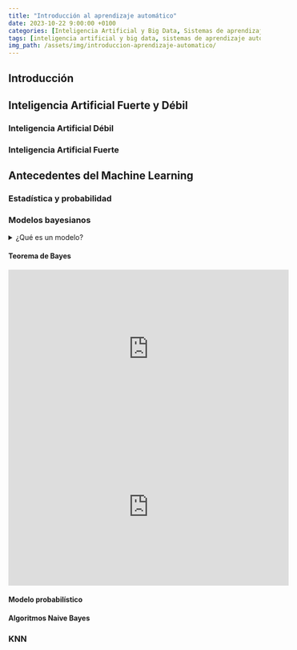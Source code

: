 ```yaml
---
title: "Introducción al aprendizaje automático"
date: 2023-10-22 9:00:00 +0100
categories: [Inteligencia Artificial y Big Data, Sistemas de aprendizaje automático]
tags: [inteligencia artificial y big data, sistemas de aprendizaje automático]
img_path: /assets/img/introduccion-aprendizaje-automatico/
---
```


## Introducción

## Inteligencia Artificial Fuerte y Débil

### Inteligencia Artificial Débil

### Inteligencia Artificial Fuerte

## Antecedentes del Machine Learning

### Estadística y probabilidad

### Modelos bayesianos

<details class="card mb-2">
  <summary class="card-header question">¿Qué es un modelo?</summary>
  <div class="card-body" markdown="1">

Es aquel que sea capaz de contestar a las preguntas.

<!-- Comentario para que no se descuajeringue la cosa -->
  </div>
</details>

#### Teorema de Bayes

<iframe width="560" height="315" src="https://www.youtube.com/embed/D7KKlC0LOyw?si=aafB2y3h6HnorfLT" title="YouTube video player" frameborder="0" allow="accelerometer; autoplay; clipboard-write; encrypted-media; gyroscope; picture-in-picture; web-share" allowfullscreen></iframe>

<iframe width="560" height="315" src="https://www.youtube.com/embed/nod4kJW-Zas?si=h5rG3WbTRJZjRdGF" title="YouTube video player" frameborder="0" allow="accelerometer; autoplay; clipboard-write; encrypted-media; gyroscope; picture-in-picture; web-share" allowfullscreen></iframe>

#### Modelo probabilístico

#### Algoritmos Naive Bayes

### KNN

